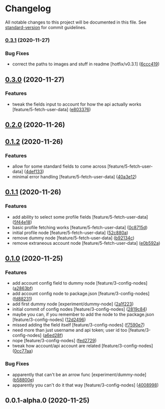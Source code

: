 # Changelog

All notable changes to this project will be documented in this file. See [standard-version](https://github.com/conventional-changelog/standard-version) for commit guidelines.

### [0.3.1](https://github.com/chimericdream/node-red-contrib-habitica-link/compare/v0.3.0...v0.3.1) (2020-11-27)


### Bug Fixes

* correct the paths to images and stuff in readme [hotfix/v0.3.1] ([6ccc419](https://github.com/chimericdream/node-red-contrib-habitica-link/commit/6ccc419ac447a5228e3909e9d305ac2d7c8cedd6))

## [0.3.0](https://github.com/chimericdream/node-red-contrib-habitica-link/compare/v0.2.0...v0.3.0) (2020-11-27)


### Features

* tweak the fields input to account for how the api actually works [feature/5-fetch-user-data] ([e803376](https://github.com/chimericdream/node-red-contrib-habitica-link/commit/e803376b1ea4301202b538af294876ea01b08b03))

## [0.2.0](https://github.com/chimericdream/node-red-contrib-habitica-link/compare/v0.1.2...v0.2.0) (2020-11-26)

## [0.1.2](https://github.com/chimericdream/node-red-contrib-habitica-link/compare/v0.1.1...v0.1.2) (2020-11-26)
### Features
* allow for some standard fields to come across [feature/5-fetch-user-data] ([4def133](https://github.com/chimericdream/node-red-contrib-habitica-link/commit/4def133052ac7e17d886261582d1528ec7013086))
* minimal error handling [feature/5-fetch-user-data] ([40a3e12](https://github.com/chimericdream/node-red-contrib-habitica-link/commit/40a3e127773e13e44ce677ee5c15c123530f974e))

## [0.1.1](https://github.com/chimericdream/node-red-contrib-habitica-link/compare/v0.1.0...v0.1.1) (2020-11-26)
### Features
* add ability to select some profile fields [feature/5-fetch-user-data] ([5f44e18](https://github.com/chimericdream/node-red-contrib-habitica-link/commit/5f44e189787275392af248e2222a806c1c051f88))
* basic profile fetching works [feature/5-fetch-user-data] ([0c8715d](https://github.com/chimericdream/node-red-contrib-habitica-link/commit/0c8715d93f055106c2a962c062961212b4b75822))
* initial profile node [feature/5-fetch-user-data] ([52c880a](https://github.com/chimericdream/node-red-contrib-habitica-link/commit/52c880a495461ef87b98cf5c73696f4bd7cfa96d))
* remove dummy node [feature/5-fetch-user-data] ([b92134c](https://github.com/chimericdream/node-red-contrib-habitica-link/commit/b92134ccc3148b24e98152760646ab4b01e019b3))
* remove extraneous account node [feature/5-fetch-user-data] ([e0b592a](https://github.com/chimericdream/node-red-contrib-habitica-link/commit/e0b592a83d421dd27ab200c50db136579a0d4630))

## [0.1.0](https://github.com/chimericdream/node-red-contrib-habitica-link/compare/v0.0.1-alpha.0...v0.1.0) (2020-11-25)
### Features
* add account config field to dummy node [feature/3-config-nodes] ([a2863bf](https://github.com/chimericdream/node-red-contrib-habitica-link/commit/a2863bf73f1c11607e243cc7728bae06f1b6feff))
* add account config node to package.json [feature/3-config-nodes] ([fd88231](https://github.com/chimericdream/node-red-contrib-habitica-link/commit/fd88231ac3395c67f3a331ba94ba40742cc8964f))
* add first dummy node [experiment/dummy-node] ([2a1f223](https://github.com/chimericdream/node-red-contrib-habitica-link/commit/2a1f223a0ae092d3e8ad0f42484fadf7673da0cd))
* initial commit of config nodes [feature/3-config-nodes] ([2819c84](https://github.com/chimericdream/node-red-contrib-habitica-link/commit/2819c84fb0ecf01971cd513a7021ce8cb8b691e9))
* maybe you can, if you remember to add the node to the package.json [feature/3-config-nodes] ([12d2496](https://github.com/chimericdream/node-red-contrib-habitica-link/commit/12d249619c823115572ce391813021b0c56f97f2))
* missed adding the field itself [feature/3-config-nodes] ([f7590e7](https://github.com/chimericdream/node-red-contrib-habitica-link/commit/f7590e7f5c097c80fbba633999a47973ddf18eed))
* need more than just username and api token; user id too [feature/3-config-nodes] ([a6ed28f](https://github.com/chimericdream/node-red-contrib-habitica-link/commit/a6ed28f621c0427aabbe4e98628d1829547ae804))
* nope [feature/3-config-nodes] ([fed2729](https://github.com/chimericdream/node-red-contrib-habitica-link/commit/fed2729eb203e6942c36fe1f08f3b872d6b27576))
* tweak how account/api account are related [feature/3-config-nodes] ([0cc77aa](https://github.com/chimericdream/node-red-contrib-habitica-link/commit/0cc77aa3df1eb46ab0b68482c3701fb5910cad89))

### Bug Fixes
* apparently that can't be an arrow func [experiment/dummy-node] ([b58800e](https://github.com/chimericdream/node-red-contrib-habitica-link/commit/b58800e99263274d3064b95b6d98782b194918bb))
* apparently you can't do it that way [feature/3-config-nodes] ([4008998](https://github.com/chimericdream/node-red-contrib-habitica-link/commit/4008998fe9db3ef60b8b99d937691c2fcbdbf16a))

## 0.0.1-alpha.0 (2020-11-25)
